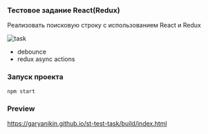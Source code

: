 ### Тестовое задание React(Redux)

Реализовать поисковую строку с использованием React и Redux

![task](https://github.com/garyanikin/st-test-task/blob/master/task.png?raw=true)

- debounce
- redux async actions

### Запуск проекта

`npm start`


### Preview
https://garyanikin.github.io/st-test-task/build/index.html

